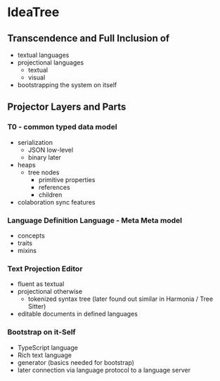 # IdeaTree

## Transcendence and Full Inclusion of
- textual languages
- projectional languages
    - textual
    - visual         
- bootstrapping the system on itself

## Projector Layers and Parts

### T0 - common typed data model
- serialization
    - JSON low-level
    - binary later 
- heaps
    - tree nodes
        - primitive properties
        - references
        - children
- colaboration sync features

### Language Definition Language - Meta Meta model
- concepts
- traits
- mixins

### Text Projection Editor
- fluent as textual
- projectional otherwise
    - tokenized syntax tree (later found out similar in Harmonia / Tree Sitter)
- editable documents in defined languages

### Bootstrap on it-Self
- TypeScript language
- Rich text language
- generator (basics needed for bootstrap)
- later connection via language protocol to a language server

